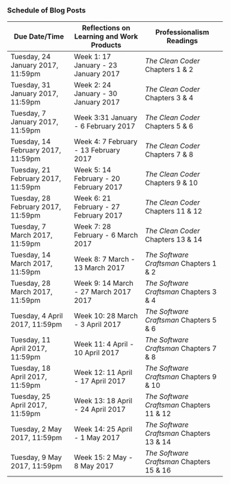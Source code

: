 ### Schedule of Blog Posts

Due Date/Time | Reflections on Learning and Work Products | Professionalism Readings
--- | --- | ---
Tuesday, 24 January 2017, 11:59pm | Week 1: 17 January - 23 January 2017 | *The Clean Coder* Chapters 1 & 2
Tuesday, 31 January 2017, 11:59pm | Week 2: 24 January - 30 January 2017 | *The Clean Coder* Chapters 3 & 4
Tuesday, 7 January 2017, 11:59pm | Week 3:31 January - 6 February 2017 | *The Clean Coder* Chapters 5 & 6
Tuesday, 14 February 2017, 11:59pm | Week 4: 7 February - 13 February 2017 | *The Clean Coder* Chapters 7 & 8
Tuesday, 21 February 2017, 11:59pm | Week 5: 14 February - 20 February 2017 | *The Clean Coder* Chapters 9 & 10
Tuesday, 28 February 2017, 11:59pm | Week 6: 21 February - 27 February 2017 | *The Clean Coder* Chapters 11 & 12
Tuesday, 7 March 2017, 11:59pm | Week 7: 28 February - 6 March 2017 | *The Clean Coder* Chapters 13 & 14
Tuesday, 14 March 2017, 11:59pm | Week 8: 7 March - 13 March 2017 | *The Software Craftsman* Chapters 1 & 2
Tuesday, 28 March 2017, 11:59pm | Week 9: 14 March - 27 March 2017 2017 | *The Software Craftsman* Chapters 3 & 4
Tuesday, 4 April 2017, 11:59pm | Week 10: 28 March - 3 April 2017 | *The Software Craftsman* Chapters 5 & 6
Tuesday, 11 April 2017, 11:59pm | Week 11: 4 April - 10 April 2017 | *The Software Craftsman* Chapters 7 & 8
Tuesday, 18 April 2017, 11:59pm | Week 12: 11 April - 17 April 2017 | *The Software Craftsman* Chapters 9 & 10
Tuesday, 25 April 2017, 11:59pm | Week 13: 18 April - 24 April 2017 | *The Software Craftsman* Chapters 11 & 12
Tuesday, 2 May 2017, 11:59pm | Week 14: 25 April - 1 May 2017 | *The Software Craftsman* Chapters 13 & 14
Tuesday, 9 May 2017, 11:59pm | Week 15: 2 May - 8 May 2017 |  *The Software Craftsman* Chapters 15 & 16

